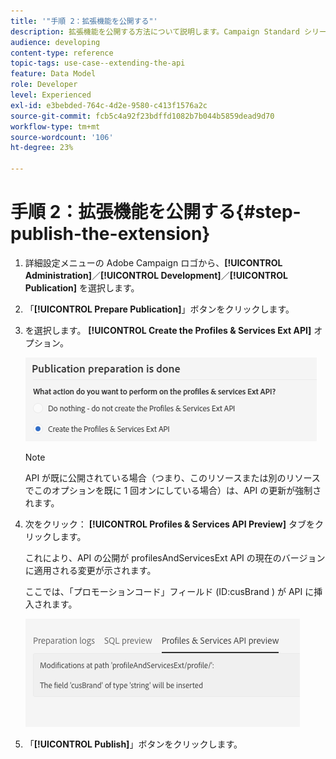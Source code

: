 ```yaml
---
title: '"手順 2：拡張機能を公開する"'
description: 拡張機能を公開する方法について説明します。Campaign Standard シリーズのパート 2。
audience: developing
content-type: reference
topic-tags: use-case--extending-the-api
feature: Data Model
role: Developer
level: Experienced
exl-id: e3bebded-764c-4d2e-9580-c413f1576a2c
source-git-commit: fcb5c4a92f23bdffd1082b7b044b5859dead9d70
workflow-type: tm+mt
source-wordcount: '106'
ht-degree: 23%

---
```


# 手順 2：拡張機能を公開する{#step-publish-the-extension}

1. 詳細設定メニューの Adobe Campaign ロゴから、**[!UICONTROL Administration]**／**[!UICONTROL Development]**／**[!UICONTROL Publication]** を選択します。
1. 「**[!UICONTROL Prepare Publication]**」ボタンをクリックします。
1. を選択します。 **[!UICONTROL Create the Profiles & Services Ext API]** オプション。

   ![](assets/create-profile-and-services-api.png)

   >[!NOTE]
   >
   >API が既に公開されている場合（つまり、このリソースまたは別のリソースでこのオプションを既に 1 回オンにしている場合）は、API の更新が強制されます。

1. 次をクリック： **[!UICONTROL Profiles & Services API Preview]** タブをクリックします。

   これにより、API の公開が profilesAndServicesExt API の現在のバージョンに適用される変更が示されます。

   ここでは、「プロモーションコード」フィールド (ID:cusBrand ) が API に挿入されます。

   ![](assets/extendpandsapi_diff.png)

1. 「**[!UICONTROL Publish]**」ボタンをクリックします。
